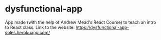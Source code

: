# dysfunctional-app

App made (with the help of Andrew Mead's React Course) to teach an intro to React class.
Link to the website: https://dysfunctional-app-soles.herokuapp.com/
